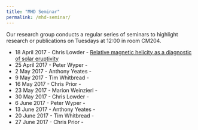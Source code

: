 ```yaml
---
title: "MHD Seminar"
permalink: /mhd-seminar/
---
```


Our research group conducts a regular series of seminars to highlight research or publications on Tuesdays at 12:00 in room CM204.

- 18 April 2017 - Chris Lowder - [Relative magnetic helicity as a diagnostic of solar eruptivity](https://arxiv.org/abs/1703.10562)
- 25 April 2017 - Peter Wyper - 
- 2 May 2017 - Anthony Yeates - 
- 9 May 2017 - Tim Whitbread - 
- 16 May 2017 - Chris Prior - 
- 23 May 2017 - Marion Weinzierl - 
- 30 May 2017 - Chris Lowder - 
- 6 June 2017 - Peter Wyper - 
- 13 June 2017 - Anthony Yeates - 
- 20 June 2017 - Tim Whitbread - 
- 27 June 2017 - Chris Prior - 
